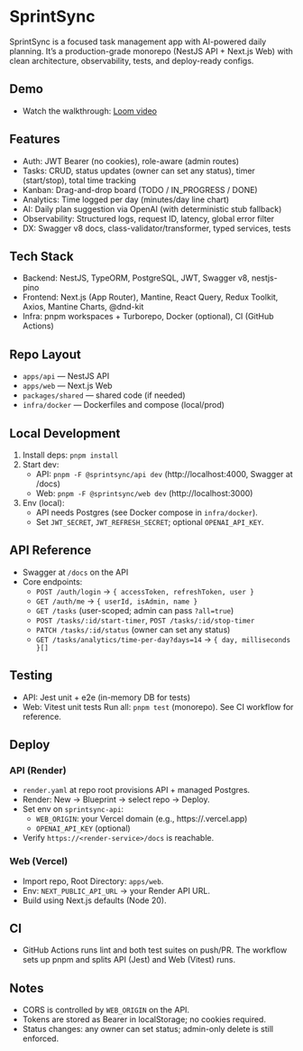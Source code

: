 # SprintSync

SprintSync is a focused task management app with AI-powered daily planning. It’s a production-grade monorepo (NestJS API + Next.js Web) with clean architecture, observability, tests, and deploy-ready configs.

## Demo

- Watch the walkthrough: [Loom video](https://www.loom.com/share/8f4cd4b665554c93a13ed9f0e60b68e6)

## Features

- Auth: JWT Bearer (no cookies), role-aware (admin routes)
- Tasks: CRUD, status updates (owner can set any status), timer (start/stop), total time tracking
- Kanban: Drag-and-drop board (TODO / IN_PROGRESS / DONE)
- Analytics: Time logged per day (minutes/day line chart)
- AI: Daily plan suggestion via OpenAI (with deterministic stub fallback)
- Observability: Structured logs, request ID, latency, global error filter
- DX: Swagger v8 docs, class-validator/transformer, typed services, tests

## Tech Stack

- Backend: NestJS, TypeORM, PostgreSQL, JWT, Swagger v8, nestjs-pino
- Frontend: Next.js (App Router), Mantine, React Query, Redux Toolkit, Axios, Mantine Charts, @dnd-kit
- Infra: pnpm workspaces + Turborepo, Docker (optional), CI (GitHub Actions)

## Repo Layout

- `apps/api` — NestJS API
- `apps/web` — Next.js Web
- `packages/shared` — shared code (if needed)
- `infra/docker` — Dockerfiles and compose (local/prod)

## Local Development

1. Install deps: `pnpm install`
2. Start dev:
   - API: `pnpm -F @sprintsync/api dev` (http://localhost:4000, Swagger at /docs)
   - Web: `pnpm -F @sprintsync/web dev` (http://localhost:3000)
3. Env (local):
   - API needs Postgres (see Docker compose in `infra/docker`).
   - Set `JWT_SECRET`, `JWT_REFRESH_SECRET`; optional `OPENAI_API_KEY`.

## API Reference

- Swagger at `/docs` on the API
- Core endpoints:
  - `POST /auth/login` → `{ accessToken, refreshToken, user }`
  - `GET /auth/me` → `{ userId, isAdmin, name }`
  - `GET /tasks` (user-scoped; admin can pass `?all=true`)
  - `POST /tasks/:id/start-timer`, `POST /tasks/:id/stop-timer`
  - `PATCH /tasks/:id/status` (owner can set any status)
  - `GET /tasks/analytics/time-per-day?days=14` → `{ day, milliseconds }[]`

## Testing

- API: Jest unit + e2e (in-memory DB for tests)
- Web: Vitest unit tests
  Run all: `pnpm test` (monorepo). See CI workflow for reference.

## Deploy

### API (Render)

- `render.yaml` at repo root provisions API + managed Postgres.
- Render: New → Blueprint → select repo → Deploy.
- Set env on `sprintsync-api`:
  - `WEB_ORIGIN`: your Vercel domain (e.g., https://<project>.vercel.app)
  - `OPENAI_API_KEY` (optional)
- Verify `https://<render-service>/docs` is reachable.

### Web (Vercel)

- Import repo, Root Directory: `apps/web`.
- Env: `NEXT_PUBLIC_API_URL` → your Render API URL.
- Build using Next.js defaults (Node 20).

## CI

- GitHub Actions runs lint and both test suites on push/PR. The workflow sets up pnpm and splits API (Jest) and Web (Vitest) runs.

## Notes

- CORS is controlled by `WEB_ORIGIN` on the API.
- Tokens are stored as Bearer in localStorage; no cookies required.
- Status changes: any owner can set status; admin-only delete is still enforced.
